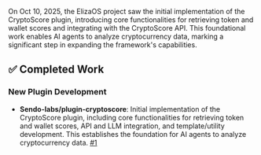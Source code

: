 On Oct 10, 2025, the ElizaOS project saw the initial implementation of the CryptoScore plugin, introducing core functionalities for retrieving token and wallet scores and integrating with the CryptoScore API. This foundational work enables AI agents to analyze cryptocurrency data, marking a significant step in expanding the framework's capabilities.

## ✅ Completed Work
### New Plugin Development
*   **Sendo-labs/plugin-cryptoscore**: Initial implementation of the CryptoScore plugin, including core functionalities for retrieving token and wallet scores, API and LLM integration, and template/utility development. This establishes the foundation for AI agents to analyze cryptocurrency data. [#1](https://github.com/Sendo-labs/plugin-cryptoscore/pull/1)